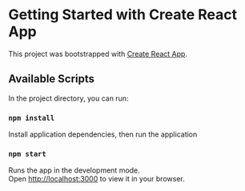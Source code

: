 # Getting Started with Create React App

This project was bootstrapped with [Create React App](https://github.com/facebook/create-react-app).

## Available Scripts

In the project directory, you can run:


### `npm install`

Install application dependencies, then run the application

### `npm start`

Runs the app in the development mode.\
Open [http://localhost:3000](http://localhost:3000) to view it in your browser.


